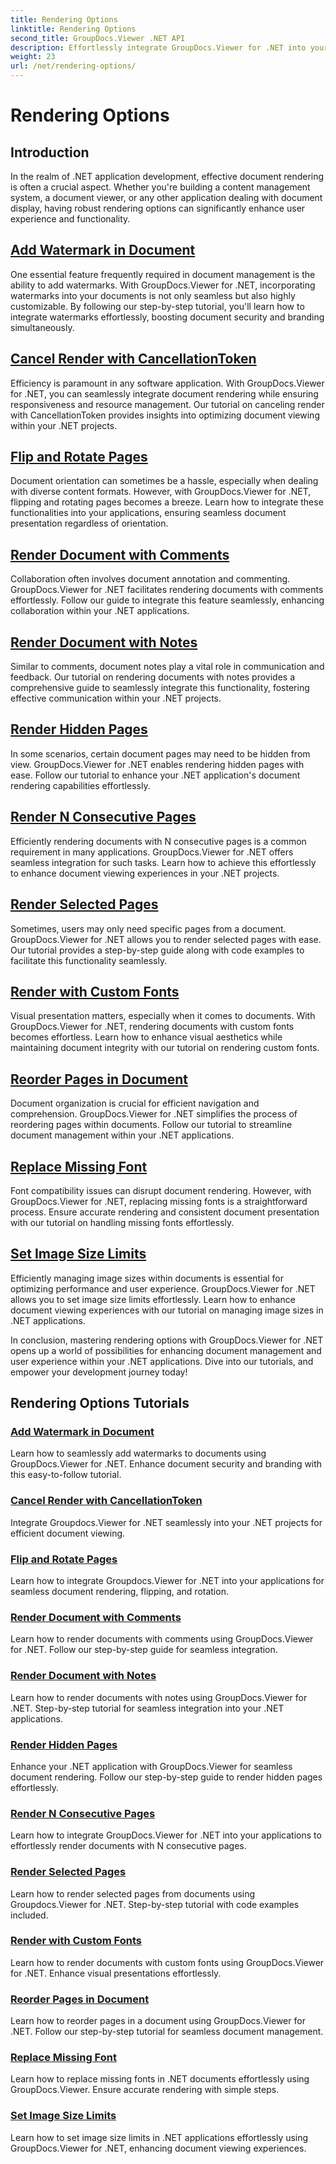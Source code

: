 ```yaml
---
title: Rendering Options
linktitle: Rendering Options
second_title: GroupDocs.Viewer .NET API
description: Effortlessly integrate GroupDocs.Viewer for .NET into your applications with tutorials on rendering options, from adding watermarks to customizing fonts.
weight: 23
url: /net/rendering-options/
---
```


# Rendering Options


## Introduction

In the realm of .NET application development, effective document rendering is often a crucial aspect. Whether you're building a content management system, a document viewer, or any other application dealing with document display, having robust rendering options can significantly enhance user experience and functionality.

## [Add Watermark in Document](./add-watermark/)

One essential feature frequently required in document management is the ability to add watermarks. With GroupDocs.Viewer for .NET, incorporating watermarks into your documents is not only seamless but also highly customizable. By following our step-by-step tutorial, you'll learn how to integrate watermarks effortlessly, boosting document security and branding simultaneously.

## [Cancel Render with CancellationToken](./cancel-render-cancellation-token/)

Efficiency is paramount in any software application. With GroupDocs.Viewer for .NET, you can seamlessly integrate document rendering while ensuring responsiveness and resource management. Our tutorial on canceling render with CancellationToken provides insights into optimizing document viewing within your .NET projects.

## [Flip and Rotate Pages](./flip-rotate-pages/)

Document orientation can sometimes be a hassle, especially when dealing with diverse content formats. However, with GroupDocs.Viewer for .NET, flipping and rotating pages becomes a breeze. Learn how to integrate these functionalities into your applications, ensuring seamless document presentation regardless of orientation.

## [Render Document with Comments](./render-document-comments/)

Collaboration often involves document annotation and commenting. GroupDocs.Viewer for .NET facilitates rendering documents with comments effortlessly. Follow our guide to integrate this feature seamlessly, enhancing collaboration within your .NET applications.

## [Render Document with Notes](./render-document-notes/)

Similar to comments, document notes play a vital role in communication and feedback. Our tutorial on rendering documents with notes provides a comprehensive guide to seamlessly integrate this functionality, fostering effective communication within your .NET projects.

## [Render Hidden Pages](./render-hidden-pages/)

In some scenarios, certain document pages may need to be hidden from view. GroupDocs.Viewer for .NET enables rendering hidden pages with ease. Follow our tutorial to enhance your .NET application's document rendering capabilities effortlessly.

## [Render N Consecutive Pages](./render-n-consecutive-pages/)

Efficiently rendering documents with N consecutive pages is a common requirement in many applications. GroupDocs.Viewer for .NET offers seamless integration for such tasks. Learn how to achieve this effortlessly to enhance document viewing experiences in your .NET projects.

## [Render Selected Pages](./render-selected-pages/)

Sometimes, users may only need specific pages from a document. GroupDocs.Viewer for .NET allows you to render selected pages with ease. Our tutorial provides a step-by-step guide along with code examples to facilitate this functionality seamlessly.

## [Render with Custom Fonts](./render-custom-fonts/)

Visual presentation matters, especially when it comes to documents. With GroupDocs.Viewer for .NET, rendering documents with custom fonts becomes effortless. Learn how to enhance visual aesthetics while maintaining document integrity with our tutorial on rendering custom fonts.

## [Reorder Pages in Document](./reorder-pages/)

Document organization is crucial for efficient navigation and comprehension. GroupDocs.Viewer for .NET simplifies the process of reordering pages within documents. Follow our tutorial to streamline document management within your .NET applications.

## [Replace Missing Font](./replace-missing-font/)

Font compatibility issues can disrupt document rendering. However, with GroupDocs.Viewer for .NET, replacing missing fonts is a straightforward process. Ensure accurate rendering and consistent document presentation with our tutorial on handling missing fonts effortlessly.

## [Set Image Size Limits](./set-image-size-limits/)

Efficiently managing image sizes within documents is essential for optimizing performance and user experience. GroupDocs.Viewer for .NET allows you to set image size limits effortlessly. Learn how to enhance document viewing experiences with our tutorial on managing image sizes in .NET applications.

In conclusion, mastering rendering options with GroupDocs.Viewer for .NET opens up a world of possibilities for enhancing document management and user experience within your .NET applications. Dive into our tutorials, and empower your development journey today!
## Rendering Options Tutorials
### [Add Watermark in Document](./add-watermark/)
Learn how to seamlessly add watermarks to documents using GroupDocs.Viewer for .NET. Enhance document security and branding with this easy-to-follow tutorial.
### [Cancel Render with CancellationToken](./cancel-render-cancellation-token/)
Integrate Groupdocs.Viewer for .NET seamlessly into your .NET projects for efficient document viewing.
### [Flip and Rotate Pages](./flip-rotate-pages/)
Learn how to integrate Groupdocs.Viewer for .NET into your applications for seamless document rendering, flipping, and rotation.
### [Render Document with Comments](./render-document-comments/)
Learn how to render documents with comments using GroupDocs.Viewer for .NET. Follow our step-by-step guide for seamless integration.
### [Render Document with Notes](./render-document-notes/)
Learn how to render documents with notes using GroupDocs.Viewer for .NET. Step-by-step tutorial for seamless integration into your .NET applications.
### [Render Hidden Pages](./render-hidden-pages/)
Enhance your .NET application with GroupDocs.Viewer for seamless document rendering. Follow our step-by-step guide to render hidden pages effortlessly.
### [Render N Consecutive Pages](./render-n-consecutive-pages/)
Learn how to integrate GroupDocs.Viewer for .NET into your applications to effortlessly render documents with N consecutive pages.
### [Render Selected Pages](./render-selected-pages/)
Learn how to render selected pages from documents using Groupdocs.Viewer for .NET. Step-by-step tutorial with code examples included.
### [Render with Custom Fonts](./render-custom-fonts/)
Learn how to render documents with custom fonts using GroupDocs.Viewer for .NET. Enhance visual presentations effortlessly.
### [Reorder Pages in Document](./reorder-pages/)
Learn how to reorder pages in a document using GroupDocs.Viewer for .NET. Follow our step-by-step tutorial for seamless document management.
### [Replace Missing Font](./replace-missing-font/)
Learn how to replace missing fonts in .NET documents effortlessly using GroupDocs.Viewer. Ensure accurate rendering with simple steps.
### [Set Image Size Limits](./set-image-size-limits/)
Learn how to set image size limits in .NET applications effortlessly using GroupDocs.Viewer for .NET, enhancing document viewing experiences.